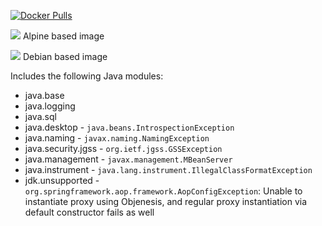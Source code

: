 [![Docker Pulls](https://img.shields.io/docker/pulls/aint/javabase.svg)](https://hub.docker.com/r/aint/javabase)

[![](https://images.microbadger.com/badges/image/aint/javabase:alpine.svg)](https://microbadger.com/images/aint/javabase:alpine)
Alpine based image

[![](https://images.microbadger.com/badges/image/aint/javabase.svg)](https://microbadger.com/images/aint/javabase)
Debian based image


Includes the following  Java modules:

- java.base
- java.logging
- java.sql
- java.desktop - `java.beans.IntrospectionException`
- java.naming - `javax.naming.NamingException`
- java.security.jgss - `org.ietf.jgss.GSSException`
- java.management - `javax.management.MBeanServer`
- java.instrument - `java.lang.instrument.IllegalClassFormatException`
- jdk.unsupported - `org.springframework.aop.framework.AopConfigException`: Unable to instantiate proxy using Objenesis, and regular proxy instantiation via default constructor fails as well
